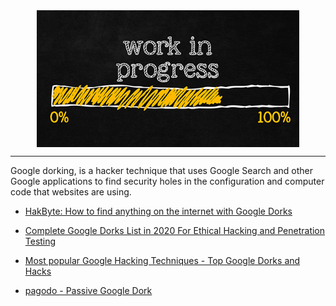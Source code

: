 <!--
Maintainer:   jeffskinnerbox@yahoo.com / www.jeffskinnerbox.me
Version:      0.0.0
-->


<div align="center">
<img src="https://raw.githubusercontent.com/jeffskinnerbox/blog/main/content/images/banners-bkgrds/work-in-progress.jpg" title="These materials require additional work and are not ready for general use." align="center" width=420px height=219px>
</div>


-----




Google dorking, is a hacker technique that uses Google Search
and other Google applications to find security holes in the configuration
and computer code that websites are using.

* [HakByte: How to find anything on the internet with Google Dorks](https://www.youtube.com/watch?v=lESeJ3EViCo)
* [Complete Google Dorks List in 2020 For Ethical Hacking and Penetration Testing](https://gbhackers.com/latest-google-dorks-list/)
* [Most popular Google Hacking Techniques - Top Google Dorks and Hacks](https://securitytrails.com/blog/google-hacking-techniques)

* [pagodo - Passive Google Dork](https://github.com/opsdisk/pagodo)
